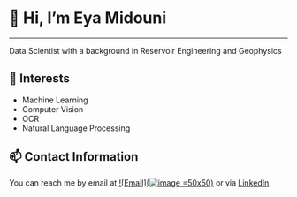 # 👋 Hi, I’m Eya Midouni
----------------------------------

   Data Scientist with a background in Reservoir Engineering and Geophysics

## 👀 Interests

- Machine Learning 
- Computer Vision 
- OCR
- Natural Language Processing

## 📫 Contact Information
You can reach me by email at [![Email](![image](https://github.com/Emidouni/Emidouni/assets/124258617/d3491b80-5e43-4227-a052-3de06eab42be)
 =50x50)](mailto:eyamidouni15@gmail.com)
 or via [LinkedIn](https://www.linkedin.com/in/eya-midouni-049066221/).



<!---
Emidouni/Emidouni is a ✨ special ✨ repository because its `README.md` (this file) appears on your GitHub profile.
You can click the Preview link to take a look at your changes.
--->

